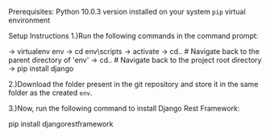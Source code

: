 Prerequisites:
Python 10.0.3 version installed on your system
`pip` virtual environment

Setup Instructions
1.)Run the following commands in the command prompt:

-> virtualenv env
-> cd env\scripts
-> activate
-> cd..  # Navigate back to the parent directory of 'env'
 -> cd..  # Navigate back to the project root directory
-> pip install django

2.)Download the folder present in the git repository and store it in the same folder as the created `env`.

3.)Now, run the following command to install Django Rest Framework:

pip install djangorestframework

